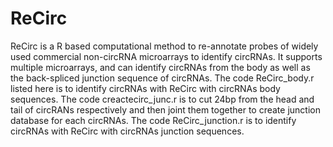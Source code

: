 # ReCirc
ReCirc is a R based computational method to re-annotate probes of widely used commercial non-circRNA microarrays to identify circRNAs. It supports multiple microarrays, and can identify circRNAs from the body as well as the back-spliced junction sequence of circRNAs. The code ReCirc_body.r listed here is to identify circRNAs with ReCirc with circRNAs body sequences. The code creactecirc_junc.r is to cut 24bp from the head and tail of circRANs respectively and then joint them together to create junction database for each circRNAs. The code ReCirc_junction.r is to identify circRNAs with ReCirc with circRNAs junction sequences.
